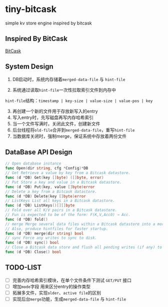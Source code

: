 # tiny-bitcask
simple kv store engine inspired by bitcask

## Inspired By BitCask
[BitCask](./doc/bitcask-intro.pdf)

## System Design
1. DB启动时，系统内存储着`merged-data-file` 与 `hint-file`

2. 系统通过读取`hint-file`一次性拉取索引文件到内存中

``hint-file``结构：`timestamp | key-size | value-size | value-pos | key`

3. 再创建一个新的文件用于存放新写入的entry
4. 写入entry时，先写磁盘再写内存哈希索引
5. 当一个文件写满时，关闭此文件，创建新文件
6. 后台线程将`old-file`合并到`merged-data-file`，重写`hint-file`
7. 当数据库关闭时，强制merge，保证系统中存放着两份文件

## DataBase API Design
```go
// Open database instance
func Open(dir string, cfg *Config)*DB
// Get Retrieve a value by key from a Bitcask datastore.
func (d *DB) Get(key []byte) ([]byte, error)
// Put Store a key and value in a Bitcask datastore.
func (d *DB) Put(key, value []byte)error
// Delete a key from a Bitcask datastore.
func (d *DB) Delete(key []byte)error
// ListKeys List all keys in a Bitcask datastore.
func (d *DB) ListKeys()[][]byte
// Fold over all K/V pairs in a Bitcask datastore.
// Fun is expected to be of the form: F(K,V,Acc0) → Acc.
func (d *DB) fold()
// merge Merge several data files within a Bitcask datastore into a more compact form.
// Also, produce hintfiles for faster startup.
func (d *DB) merge(dir string) bool
// sync Force any writes to sync to disk.
func (d *DB) sync() bool
// Close a Bitcask data store and flush all pending writes (if any) to disk.
func (d *DB) Close() bool
```

## TODO-LIST
- [ ] 完善内存哈希索引模块，在单个文件条件下测试 `GET/PUT` 接口
- [ ] 增加`mode`字段 用来区分entry的操作类型
- [ ] 拓展多文件，实现`older`、`active file`的区别
- [ ] 实现后台`merge`功能，生成`merged-data-file` 与 `hint-file`